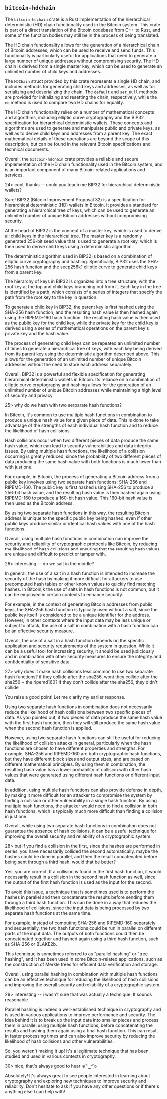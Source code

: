 ## `bitcoin-hdchain`

The `bitcoin-hdchain` crate is a Rust
implementation of the hierarchical deterministic
(HD) chain functionality used in the Bitcoin
system. This crate is part of a direct translation
of the Bitcoin codebase from C++ to Rust, and some
of the function bodies may still be in the process
of being translated.

The HD chain functionality allows for the
generation of a hierarchical chain of Bitcoin
addresses, which can be used to receive and send
funds. This functionality is particularly useful
for applications that need to generate a large
number of unique addresses without compromising
security. The HD chain is derived from a single
master key, which can be used to generate an
unlimited number of child keys and addresses.

The `HDChain` struct provided by this crate
represents a single HD chain, and includes methods
for generating child keys and addresses, as well
as for serializing and deserializing the
chain. The `default` and `set_null` methods are
provided for initializing and resetting the chain,
respectively, while the `eq` method is used to
compare two HD chains for equality.

The HD chain functionality relies on a number of
mathematical concepts and algorithms, including
elliptic curve cryptography and the BIP32
specification for hierarchical deterministic
wallets. These concepts and algorithms are used to
generate and manipulate public and private keys,
as well as to derive child keys and addresses from
a parent key. The exact mathematical details of
these operations are beyond the scope of this
description, but can be found in the relevant
Bitcoin specifications and technical documents.

Overall, the `bitcoin-hdchain` crate provides
a reliable and secure implementation of the HD
chain functionality used in the Bitcoin system,
and is an important component of many
Bitcoin-related applications and services.

24> cool, thanks -- could you teach me BIP32 for
hierarchical deterministic wallets?

Sure! BIP32 (Bitcoin Improvement Proposal 32) is
a specification for hierarchical deterministic
(HD) wallets in Bitcoin. It provides a standard
for generating a hierarchical tree of keys, which
can be used to generate an unlimited number of
unique Bitcoin addresses without compromising
security.

At the heart of BIP32 is the concept of a master
key, which is used to derive all child keys in the
hierarchical tree. The master key is a randomly
generated 256-bit seed value that is used to
generate a root key, which is then used to derive
child keys using a deterministic algorithm.

The deterministic algorithm used in BIP32 is based
on a combination of elliptic curve cryptography
and hashing. Specifically, BIP32 uses the SHA-256
hash function and the secp256k1 elliptic curve to
generate child keys from a parent key.

The hierarchy of keys in BIP32 is organized into
a tree structure, with the root key at the top and
child keys branching out from it. Each key in the
tree is identified by a path, which consists of
a series of integers that specify the path from
the root key to the key in question.

To generate a child key in BIP32, the parent key
is first hashed using the SHA-256 hash function,
and the resulting hash value is then hashed again
using the RIPEMD-160 hash function. The resulting
hash value is then used as the public key for the
child key, while the private key for the child key
is derived using a series of mathematical
operations on the parent key's private key and the
hash value.

The process of generating child keys can be
repeated an unlimited number of times to generate
a hierarchical tree of keys, with each key being
derived from its parent key using the
deterministic algorithm described above. This
allows for the generation of an unlimited number
of unique Bitcoin addresses without the need to
store each address separately.

Overall, BIP32 is a powerful and flexible
specification for generating hierarchical
deterministic wallets in Bitcoin. Its reliance on
a combination of elliptic curve cryptography and
hashing allows for the generation of an unlimited
number of unique Bitcoin addresses while
maintaining a high level of security and privacy.

25> why do we hash with two serparate hash
functions?

In Bitcoin, it's common to use multiple hash
functions in combination to produce a unique hash
value for a given piece of data. This is done to
take advantage of the strengths of each individual
hash function and to reduce the likelihood of hash
collisions.

Hash collisions occur when two different pieces of
data produce the same hash value, which can lead
to security vulnerabilities and data integrity
issues. By using multiple hash functions, the
likelihood of a collision occurring is greatly
reduced, since the probability of two different
pieces of data producing the same hash value with
both functions is much lower than with just one.

For example, in Bitcoin, the process of generating
a Bitcoin address from a public key involves using
two separate hash functions: SHA-256 and
RIPEMD-160. The public key is first hashed using
SHA-256 to produce a 256-bit hash value, and the
resulting hash value is then hashed again using
RIPEMD-160 to produce a 160-bit hash value. This
160-bit hash value is then used as the Bitcoin
address.

By using two separate hash functions in this way,
the resulting Bitcoin address is unique to the
specific public key being hashed, even if other
public keys produce similar or identical hash
values with one of the hash functions.

Overall, using multiple hash functions in
combination can improve the security and
reliability of cryptographic protocols like
Bitcoin, by reducing the likelihood of hash
collisions and ensuring that the resulting hash
values are unique and difficult to predict or
tamper with.

26> interesting -- do we salt in the middle?

In general, the use of a salt in a hash function
is intended to increase the security of the hash
by making it more difficult for attackers to use
precomputed hash tables or other known values to
quickly find matching hashes. In Bitcoin,k the use
of salts in hash functions is not common, but it
can be employed in certain contexts to enhance
security.

For example, in the context of generating Bitcoin
addresses from public keys, the SHA-256 hash
function is typically used without a salt, since
the public key itself is considered to be a unique
identifier for the address. However, in other
contexts where the input data may be less unique
or subject to attack, the use of a salt in
combination with a hash function can be an
effective security measure.

Overall, the use of a salt in a hash function
depends on the specific application and security
requirements of the system in question. While it
can be a useful tool for increasing security, it
should be used judiciously and in combination with
other security measures to ensure the integrity
and confidentiality of sensitive data.

27> why does it make hash collisions less common
to use two separate hash functions? if they
collide after the sha256, wont they collide after
the sha256 + the ripemd160?  if they don't collide
after the sha256, they didn't collide

You raise a good point! Let me clarify my earlier
response.

Using two separate hash functions in combination
does not necessarily reduce the likelihood of hash
collisions between two specific pieces of data. As
you pointed out, if two pieces of data produce the
same hash value with the first hash function, then
they will still produce the same hash value when
the second hash function is applied.

However, using two separate hash functions can
still be useful for reducing the likelihood of
collision attacks in general, particularly when
the hash functions are chosen to have different
properties and strengths. For example, SHA-256 and
RIPEMD-160 are both cryptographic hash functions,
but they have different block sizes and output
sizes, and are based on different mathematical
principles. By using them in combination, the
resulting hash value has a lower probability of
collision with other hash values that were
generated using different hash functions or
different input data.

In addition, using multiple hash functions can
also provide defense in depth, by making it more
difficult for an attacker to compromise the system
by finding a collision or other vulnerability in
a single hash function. By using multiple hash
functions, the attacker would need to find
a collision in both hash functions, which is
typically much more difficult than finding
a collision in just one.

Overall, while using two separate hash functions
in combination does not guarantee the absence of
hash collisions, it can be a useful technique for
improving the overall security and reliability of
a cryptographic system.

28> but if you find a collision in the first,
since the hashes are performed in series, you have
necessarily collided the second automatically.
maybe the hashes could be done in parallel, and
then the result concatenated before being sent
through a third hash.  would that be better?

Yes, you are correct. If a collision is found in
the first hash function, it would necessarily
result in a collision in the second hash function
as well, since the output of the first hash
function is used as the input for the second.

To avoid this issue, a technique that is sometimes
used is to perform the hashes in parallel and then
concatenate the results before sending them
through a third hash function. This can be done in
a way that reduces the likelihood of collisions,
since the input data is being processed by two
separate hash functions at the same time.

For example, instead of computing SHA-256 and
RIPEMD-160 separately and sequentially, the two
hash functions could be run in parallel on
different parts of the input data. The outputs of
both functions could then be concatenated together
and hashed again using a third hash function, such
as SHA-256 or BLAKE2b.

This technique is sometimes referred to as
"parallel hashing" or "tree hashing", and it has
been used in some Bitcoin-related applications,
such as the construction of Merkle trees for
efficient data verification and storage.

Overall, using parallel hashing in combination
with multiple hash functions can be an effective
technique for reducing the likelihood of hash
collisions and improving the overall security and
reliability of a cryptographic system.

29> interesting -- i wasn't sure that was actually
a technique. It sounds reasonable

Parallel hashing is indeed a well-established
technique in cryptography and is used in various
applications to improve performance and
security. The idea behind it is to break up the
input data into smaller pieces and process them in
parallel using multiple hash functions, before
concatenating the results and hashing them again
using a final hash function. This can result in
faster processing times and can also improve
security by reducing the likelihood of hash
collisions and other vulnerabilities.

So, you weren't making it up! It's a legitimate
technique that has been studied and used in
various contexts in cryptography.

30> nice, that's always good to hear ٩(^‿^)۶

Absolutely! It's always great to see people
interested in learning about cryptography and
exploring new techniques to improve security and
reliability. Don't hesitate to ask if you have any
other questions or if there's anything else I can
help with!
